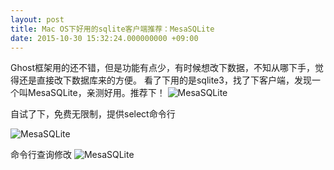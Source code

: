 ```yaml
---
layout: post
title: Mac OS下好用的sqlite客户端推荐：MesaSQLite
date: 2015-10-30 15:32:24.000000000 +09:00
---
```


Ghost框架用的还不错，但是功能有点少，有时候想改下数据，不知从哪下手，觉得还是直接改下数据库来的方便。
看了下用的是sqlite3，找了下客户端，发现一个叫MesaSQLite，亲测好用。推荐下！
![MesaSQLite](http://7xng4l.com1.z0.glb.clouddn.com/blog_2_MesaSQLite-icon.png)

自试了下，免费无限制，提供select命令行

![MesaSQLite](http://7xng4l.com1.z0.glb.clouddn.com/blog_2_MesaSQLite-main.png)

命令行查询修改
![MesaSQLite](http://7xng4l.com1.z0.glb.clouddn.com/blog_2_MesaSQLite-select.png)
